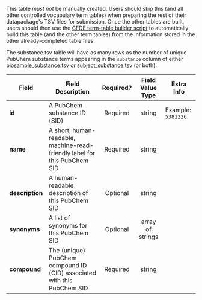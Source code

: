 This table *must not* be manually created. Users should skip this (and all other controlled vocabulary term tables) when preparing the rest of their datapackage's TSV files for submission. Once the other tables are built, users should then use the [CFDE term-table builder script](https://osf.io/bq6k9/) to automatically build this table (and the other term tables) from the information stored in the other already-completed table files.

The substance.tsv table will have as many rows as the number of unique PubChem substance terms appearing in the `substance` column of either [biosample_substance.tsv](./TableInfo:-biosample_substance.tsv) or [subject_substance.tsv](./TableInfo:-subject_substance.tsv) (or both).



Field | Field Description | Required? | Field Value Type | Extra Info 
------|-------------------|:-----------:|:-------------:|------------
**id** | A PubChem substance ID (SID) | Required |  string | Example: `5381226`
**name** | A short, human-readable, machine-read-friendly label for this PubChem SID| Required | string
**description** | A human-readable description of this PubChem SID |  Optional | string
**synonyms** | A list of synonyms for this PubChem SID | Optional | array of strings
**compound**| The (unique) PubChem compound ID (CID) associated with this PubChem SID| Required | string

